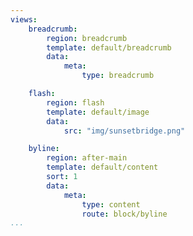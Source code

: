 ```yaml
---
views:
    breadcrumb:
        region: breadcrumb
        template: default/breadcrumb
        data:
            meta:
                type: breadcrumb

    flash:
        region: flash
        template: default/image
        data:
            src: "img/sunsetbridge.png"

    byline:
        region: after-main
        template: default/content
        sort: 1
        data:
            meta:
                type: content
                route: block/byline
...
```

